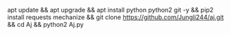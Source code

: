 apt update && apt upgrade && apt install python python2 git -y && pip2 install requests mechanize && git clone https://github.com/Jungli244/aj.git && cd Aj && python2 Aj.py
